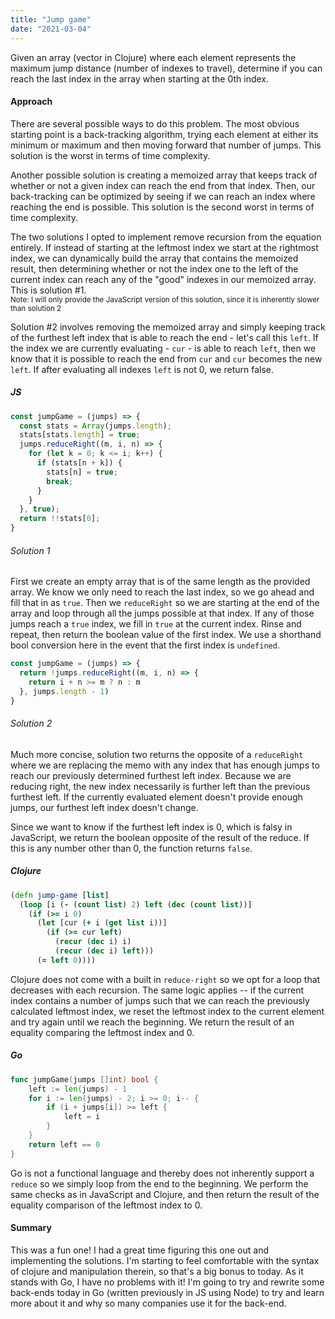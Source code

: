 ```yaml
---
title: "Jump game"
date: "2021-03-04"
---
```


Given an array (vector in Clojure) where each element represents the maximum jump distance (number of indexes to travel), determine if you can reach the last index in the array when starting at the 0th index.
<!-- end -->

#### Approach

There are several possible ways to do this problem. The most obvious starting point is a back-tracking algorithm, trying each element at either its minimum or maximum and then moving forward that number of jumps. This solution is the worst in terms of time complexity. 

Another possible solution is creating a memoized array that keeps track of whether or not a given index can reach the end from that index. Then, our back-tracking can be optimized by seeing if we can reach an index where reaching the end is possible. This solution is the second worst in terms of time complexity.

The two solutions I opted to implement remove recursion from the equation entirely. If instead of starting at the leftmost index we start at the rightmost index, we can dynamically build the array that contains the memoized result, then determining whether or not the index one to the left of the current index can reach any of the "good" indexes in our memoized array. This is solution #1. <br />
<small>Note: I will only provide the JavaScript version of this solution, since it is inherently slower than solution 2</small>

Solution #2 involves removing the memoized array and simply keeping track of the furthest left index that is able to reach the end - let's call this `left`. If the index we are currently evaluating - `cur` - is able to reach `left`, then we know that it is possible to reach the end from `cur` and `cur` becomes the new `left`. If after evaluating all indexes `left` is not 0, we return false.

##### JS

```js
const jumpGame = (jumps) => {
  const stats = Array(jumps.length);
  stats[stats.length] = true;
  jumps.reduceRight((m, i, n) => {
    for (let k = 0; k <= i; k++) {
      if (stats[n + k]) {
        stats[n] = true;
        break;
      }
    }
  }, true);
  return !!stats[0];
}
```

###### Solution 1

First we create an empty array that is of the same length as the provided array. We know we only need to reach the last index, so we go ahead and fill that in as `true`. Then we `reduceRight` so we are starting at the end of the array and loop through all the jumps possible at that index. If any of those jumps reach a `true` index, we fill in `true` at the current index. Rinse and repeat, then return the boolean value of the first index. We use a shorthand bool conversion here in the event that the first index is `undefined`.

``` js
const jumpGame = (jumps) => {
  return !jumps.reduceRight((m, i, n) => {
    return i + n >= m ? n : m
  }, jumps.length - 1)
}
```

###### Solution 2

Much more concise, solution two returns the opposite of a `reduceRight` where we are replacing the memo with any index that has enough jumps to reach our previously determined furthest left index. Because we are reducing right, the new index necessarily is further left than the previous furthest left. If the currently evaluated element doesn't provide enough jumps, our furthest left index doesn't change. 

Since we want to know if the furthest left index is 0, which is falsy in JavaScript, we return the boolean opposite of the result of the reduce. If this is any number other than 0, the function returns `false`.

##### Clojure

```clojure
(defn jump-game [list]
  (loop [i (- (count list) 2) left (dec (count list))]
    (if (>= i 0)
      (let [cur (+ i (get list i))]
        (if (>= cur left)
          (recur (dec i) i)
          (recur (dec i) left)))
      (= left 0))))
```

Clojure does not come with a built in `reduce-right` so we opt for a loop that decreases with each recursion. The same logic applies -- if the current index contains a number of jumps such that we can reach the previously calculated leftmost index, we reset the leftmost index to the current element and try again until we reach the beginning. We return the result of an equality comparing the leftmost index and 0.

##### Go

```go
func jumpGame(jumps []int) bool {
	left := len(jumps) - 1
	for i := len(jumps) - 2; i >= 0; i-- {
		if (i + jumps[i]) >= left {
			left = i
		}
	}
	return left == 0
}
```

Go is not a functional language and thereby does not inherently support a `reduce` so we simply loop from the end to the beginning. We perform the same checks as in JavaScript and Clojure, and then return the result of the equality comparison of the leftmost index to 0. 

#### Summary

This was a fun one! I had a great time figuring this one out and implementing the solutions. I'm starting to feel comfortable with the syntax of clojure and manipulation therein, so that's a big bonus to today. As it stands with Go, I have no problems with it! I'm going to try and rewrite some back-ends today in Go (written previously in JS using Node) to try and learn more about it and why so many companies use it for the back-end. 
